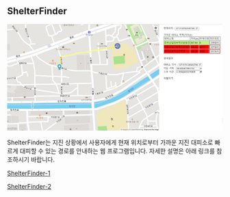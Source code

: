 ## ShelterFinder

![sf](sf.PNG)



ShelterFinder는 지진 상황에서 사용자에게 현재 위치로부터 가까운 지진 대피소로 빠르게 대피할 수 있는 경로를 안내하는 웹 프로그램입니다. 자세한 설명은 아래 링크를 참조하시기 바랍니다.

[ShelterFinder-1](https://aka2344.github.io/project/2020/06/08/studyproj.html)

[ShelterFinder-2](https://aka2344.github.io/project/2020/06/09/studyproj.md.html)

